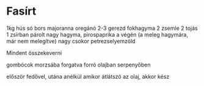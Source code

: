 # Fasírt

1kg hús
só
bors
majoranna
oregánó
2-3 gerezd fokhagyma 
2 zsemle
2 tojás
1 zsírban párolt nagy hagyma, pirospaprika a végén (a meleg hagymára, már nem melegítve)
nagy csokor petrezselyemzöld

Mindent összekeverni

gombócok morzsába forgatva
forró olajban serpenyőben

először fedővel, utána anélkül
amikor átlátszó az olaj, akkor kész


